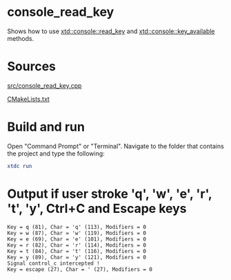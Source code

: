 # console_read_key

Shows how to use [xtd::console::read_key](https://gammasoft71.github.io/xtd/reference_guides/latest/classxtd_1_1console.html#ac0ebb643e4d3b01faa8380bd90d22aa0) and [xtd::console::key_available](https://gammasoft71.github.io/xtd/reference_guides/latest/classxtd_1_1console.html#ade7353994e38d4645a831a12caab9427) methods.

# Sources

[src/console_read_key.cpp](src/console_read_key.cpp)

[CMakeLists.txt](CMakeLists.txt)

# Build and run

Open "Command Prompt" or "Terminal". Navigate to the folder that contains the project and type the following:

```cmake
xtdc run
```

# Output if user stroke 'q', 'w', 'e', 'r', 't', 'y', Ctrl+C and Escape keys

```
Key = q (81), Char = 'q' (113), Modifiers = 0
Key = w (87), Char = 'w' (119), Modifiers = 0
Key = e (69), Char = 'e' (101), Modifiers = 0
Key = r (82), Char = 'r' (114), Modifiers = 0
Key = t (84), Char = 't' (116), Modifiers = 0
Key = y (89), Char = 'y' (121), Modifiers = 0
Signal control_c intercepted !
Key = escape (27), Char = ' (27), Modifiers = 0
```
